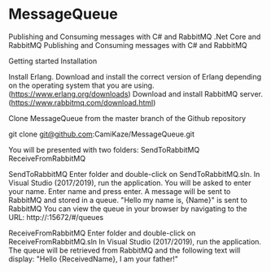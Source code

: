 # MessageQueue
Publishing and Consuming messages with C# and RabbitMQ
.Net Core and RabbitMQ 
Publishing and Consuming messages with C# and RabbitMQ

Getting started
Installation

Install Erlang.
Download and install the correct version of Erlang depending on the operating system that you are using. (https://www.erlang.org/downloads)
Download and install RabbitMQ server. (https://www.rabbitmq.com/download.html)

Clone MessageQueue from the master branch of the Github repository

git clone git@github.com:CamiKaze/MessageQueue.git

You will be presented with two folders:
SendToRabbitMQ
ReceiveFromRabbitMQ

SendToRabbitMQ
Enter folder and double-click on SendToRabbitMQ.sln.
In Visual Studio (2017/2019), run the application.
You will be asked to enter your name.
Enter name and press enter.
A message will be sent to RabbitMQ and stored in a queue.
"Hello my name is, {Name}" is sent to RabbitMQ
You can view the queue in your browser by navigating to the URL:
http://<localhost>:15672/#/queues

ReceiveFromRabbitMQ
Enter folder and double-click on ReceiveFromRabbitMQ.sln
In Visual Studio (2017/2019), run the application.
The queue will be retrieved from RabbitMQ and the following text will display:
"Hello {ReceivedName}, I am your father!"
